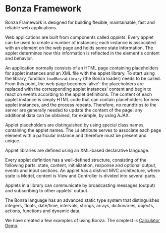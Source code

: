 # Bonza Framework

Bonza Framework is designed for building flexible, maintainable, fast and reliable web applications. 

Web applications are built from components called _applets_. Every applet can be used to create a number of instances; each instance is associated with an element on the web page and holds some state information. The applet determines how this information is reflected in the element's content and behavior.

An application normally consists of an HTML page containing placeholders for applet instances and an XML file with the applet library. To start using the library, function `loadBonzaLibrary` (the Bonza loader) needs to be called. From this point, the web page becomes 'alive': the placeholders are replaced with the corresponding applet instances' content and begin to react on events according to the applet definitions. The content of each applet instance is simply HTML code that can contain placeholders for new applet instances, and the process repeats. Therefore, no roundtrips to the server are generally needed to update the content of the page; any additional data can be obtained, for example, by using AJAX.

Applet placeholders are distinguished by using special class names, containing the applet names. The `id` attribute serves to associate each page element with a particular instance and therefore must be present and unique.

Applet libraries are defined using an XML-based declarative language.

Every applet definition has a well-defined structure, consisting of the following parts: state, content, initialization, response and optional output, events and input sections. An applet has a distinct MVC architecture, where state is Model, content is View and Controller is divided into several parts. 

Applets in a library can communicate by broadcasting messages (output) and subscribing to other applets' output.

The Bonza language has an advanced static type system that distinguishes integers, floats, date/time, intervals, strings, arrays, dictionaries, objects, actions, functions and dynamic data.

We have created a few examples of using Bonza. The simplest is [Calculator Demo](http://run.plnkr.co/plunks/j9EsJ8Y4n7FKoT1ZQGCU/).
